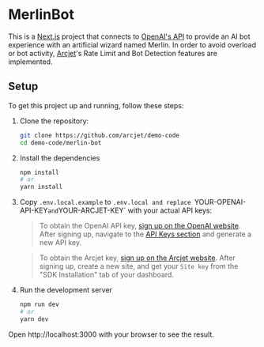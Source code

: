 # MerlinBot

This is a [Next.js](https://nextjs.org/) project that connects to [OpenAI's API](https://platform.openai.com/) to provide an AI bot experience with an artificial wizard named Merlin. In order to avoid overload or bot activity, [Arcjet](https://arcjet.com)'s Rate Limit and Bot Detection features are implemented.

## Setup

To get this project up and running, follow these steps:

1. Clone the repository:

    ```bash
    git clone https://github.com/arcjet/demo-code
    cd demo-code/merlin-bot
    ```

2. Install the dependencies

    ```bash
    npm install
    # or
    yarn install
    ```

3. Copy `.env.local.example` to `.env.local and replace `YOUR-OPENAI-API-KEY` and `YOUR-ARCJET-KEY` with your actual API keys:

    > To obtain the OpenAI API key, [sign up on the OpenAI website](https://platform.openai.com/). After signing up, navigate to the [API Keys section](https://platform.openai.com/api-keys) and generate a new API key.

    > To obtain the Arcjet key, [sign up on the Arcjet website](https://arcjet.com/). After signing up, create a new site, and get your `Site key` from the "SDK Installation" tab of your dashboard.

4. Run the development server

    ```bash
    npm run dev
    # or
    yarn dev
    ```

Open http://localhost:3000 with your browser to see the result.